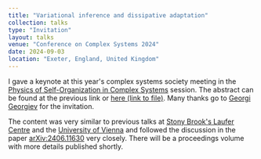 ```yaml
---
title: "Variational inference and dissipative adaptation"
collection: talks
type: "Invitation"
layout: talks
venue: "Conference on Complex Systems 2024"
date: 2024-09-03
location: "Exeter, England, United Kingdom"
---
```


I gave a keynote at this year's complex systems society meeting in the [Physics of Self-Organization in Complex Systems](https://sites.google.com/view/physics-of-self-org-ccs24/home) session. The abstract can be found at the previous link or [here (link to file)](https://darsakthi.github.io/files/CCS%202024%20abs.pdf). Many thanks go to [Georgi Georgiev](https://scholar.google.com/citations?user=Hne_SUIAAAAJ&hl=en) for the invitation.

The content was very similar to previous talks at [Stony Brook's Laufer Centre](https://darsakthi.github.io/talks/laufer-23) and the [University of Vienna](https://darsakthi.github.io/talks/wien-23) and followed the discussion in the paper [arXiv:2406.11630](https://arxiv.org/abs/2406.11630) very closely. There will be a proceedings volume with more details published shortly. 
